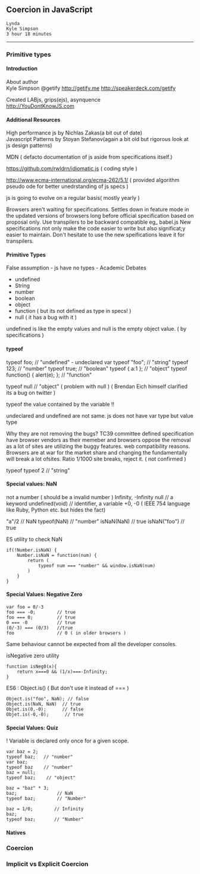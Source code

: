 ## Coercion in JavaScript

    Lynda
    Kyle Simpson
    3 hour 18 minutes

---
### Primitive types
#### Introduction
About author  
Kyle Simpson
@getify
http://getify.me
http://speakerdeck.com/getify

Created LABjs, grips(ejs), asynquence  
http://YouDontKnowJS.com

#### Additional Resources
High performance js by Nichlas Zakas(a bit out of date)  
Javascript Patterns by Stoyan Stefanov(again a bit old but rigorous look at js design patterns)  

MDN ( defacto documentation of js aside from specifications itself.)

https://github.com/rwldrn/idiomatic.js ( coding style )

http://www.ecma-international.org/ecma-262/5.1/ ( provided algorithm pseudo ode for better unedrstanding of js specs )

js is going to evolve on a regular basis( mostly yearly ) 

Browsers aren't waiting for specifications.
Settles down in feature mode in the updated versions of browsers long before official specification based on proposal only.
Use transpilers to be backward compatible eg_ babel.js
New specifications not only make the code easier to write but also significat;y easier to maintain.
Don't hesitate to use the new speifications leave it for transpilers.

#### Primitive Types
False assumption - js have no types - Academic Debates

- undefined
- String
- number
- boolean
- object
- function ( but its not defined as type in specs! )
- null ( it has a bug with it )

undefined is like the empty values and null is the empty object value. ( by specifications )

#### typeof
typeof foo;     // "undefined" - undeclared var
typeof "foo";   // "string"
typeof 123;     // "number"
typeof true;    // "boolean"
typeof { a:1 }; // "object"
typeof function() { alert(e); }; // "function"

typeof null    // "object"  ( problem with null )
( Brendan Eich himself clarified its a bug on twitter )

typeof the value contained by the variable !!

undeclared and undefined are not same.
js does not have var type but value type 

Why they are not removing the bugs?
TC39 committee defined specification have browser vendors as their memeber and browsers oppose the removal as a lot of sites are utilizing the buggy features.
web compatibility reasons.
Browsers are at war for the market share and changing the fundamentally will break a lot ofsites.
Ratio 1/1000 site breaks, reject it. ( not confirmed )

typeof typeof 2 // "string"

#### Special values: NaN  
not a number ( should be a invalid number )
Infinity, -Infinity
null // a keyword
undefined(void) // identifier, a variable
+0, -0 ( IEEE 754 language like Ruby, Python etc. but hides the fact)

"a"/2   // NaN
typeof(NaN)  // "number"
isNaN(NaN)   // true
isNaN("foo") // true

ES utility to check NaN

	if(!Number.isNaN) {
		Number.isNaN = function(num) {
			return (
				typeof num === "number" && window.isNaN(num)
			)
		}
	}

#### Special Values: Negative Zero
	var foo = 0/-3
	foo === -0;        // true
	foo === 0;         // true
	0 === -0           // true
	(0/-3) === (0/3)   //true
	foo                // 0 ( in older browsers )
Same behaviour cannot be expected from all the developer consoles.

isNegative zero utility

	function isNeg0(x){
		return x===0 && (1/x)===-Infinity;
	}

ES6 : Object.is() ( But don't use it instead of === )
		
	Object.is("foo", NaN); // false
	Object.is(NaN, NaN)  // true
	Objet.is(0,-0);      // false
	Objet.is(-0,-0);      // true

#### Special Values: Quiz
! Variable is declared only once for a given scope.

	var baz = 2;
	typeof baz;   // "number"
	var baz;
	typeof baz    // "number"
	baz = null;
	typeof baz;    // "object"

	baz = "baz" * 3;
	baz;               // NaN
	typeof baz;        // "Number"

	baz = 1/0;        // Infinity
	baz;          
	typeof baz;       // "Number"

#### Natives

### Coercion
#### 

### Implicit vs Explicit Coercion
#### 

